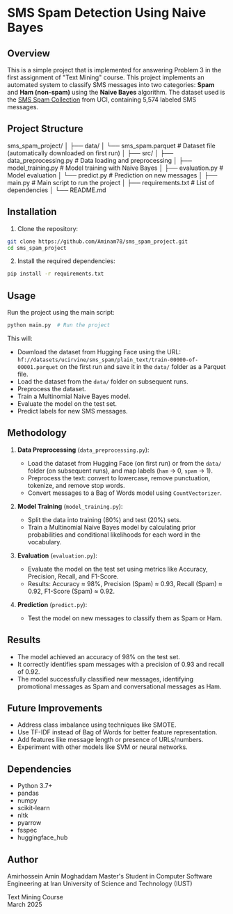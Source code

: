 # SMS Spam Detection Using Naive Bayes

## Overview
This is a simple project that is implemented for answering Problem 3 in the first assignment of "Text Mining" course.
This project implements an automated system to classify SMS messages into two categories: **Spam** and **Ham (non-spam)** using the **Naive Bayes** algorithm. The dataset used is the [SMS Spam Collection](https://huggingface.co/datasets/ucirvine/sms_spam) from UCI, containing 5,574 labeled SMS messages.

## Project Structure
sms_spam_project/
│
├── data/
│   └── sms_spam.parquet      # Dataset file (automatically downloaded on first run)
│
├── src/
│   ├── data_preprocessing.py # Data loading and preprocessing
│   ├── model_training.py     # Model training with Naive Bayes
│   ├── evaluation.py         # Model evaluation
│   └── predict.py            # Prediction on new messages
│
├── main.py                   # Main script to run the project
│
├── requirements.txt          # List of dependencies
│
└── README.md


## Installation
1. Clone the repository:
```bash
git clone https://github.com/Aminam78/sms_spam_project.git
cd sms_spam_project
```
2. Install the required dependencies:
```bash
pip install -r requirements.txt
```

## Usage
Run the project using the main script:
```bash
python main.py  # Run the project
```
This will:
- Download the dataset from Hugging Face using the URL: `hf://datasets/ucirvine/sms_spam/plain_text/train-00000-of-00001.parquet` on the first run and save it in the `data/` folder as a Parquet file.
- Load the dataset from the `data/` folder on subsequent runs.
- Preprocess the dataset.
- Train a Multinomial Naive Bayes model.
- Evaluate the model on the test set.
- Predict labels for new SMS messages.

## Methodology
1. **Data Preprocessing** (`data_preprocessing.py`):
   - Load the dataset from Hugging Face (on first run) or from the `data/` folder (on subsequent runs), and map labels (`ham` → 0, `spam` → 1).
   - Preprocess the text: convert to lowercase, remove punctuation, tokenize, and remove stop words.
   - Convert messages to a Bag of Words model using `CountVectorizer`.

2. **Model Training** (`model_training.py`):
   - Split the data into training (80%) and test (20%) sets.
   - Train a Multinomial Naive Bayes model by calculating prior probabilities and conditional likelihoods for each word in the vocabulary.

3. **Evaluation** (`evaluation.py`):
   - Evaluate the model on the test set using metrics like Accuracy, Precision, Recall, and F1-Score.
   - Results: Accuracy ≈ 98%, Precision (Spam) ≈ 0.93, Recall (Spam) ≈ 0.92, F1-Score (Spam) ≈ 0.92.

4. **Prediction** (`predict.py`):
   - Test the model on new messages to classify them as Spam or Ham.

## Results
- The model achieved an accuracy of 98% on the test set.
- It correctly identifies spam messages with a precision of 0.93 and recall of 0.92.
- The model successfully classified new messages, identifying promotional messages as Spam and conversational messages as Ham.

## Future Improvements
- Address class imbalance using techniques like SMOTE.
- Use TF-IDF instead of Bag of Words for better feature representation.
- Add features like message length or presence of URLs/numbers.
- Experiment with other models like SVM or neural networks.

## Dependencies
- Python 3.7+
- pandas
- numpy
- scikit-learn
- nltk
- pyarrow
- fsspec
- huggingface_hub

## Author
Amirhossein Amin Moghaddam
Master's Student in Computer Software Engineering at Iran University of Science and Technology (IUST)

Text Mining Course  
March 2025